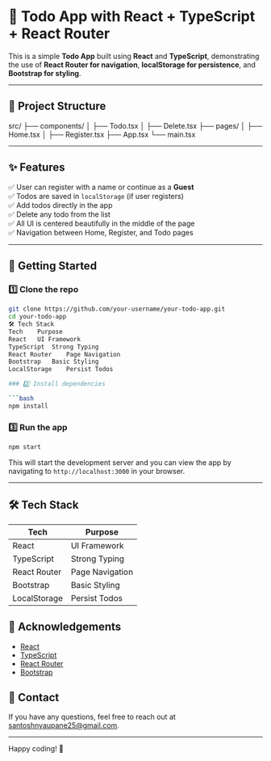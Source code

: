 # 📝 Todo App with React + TypeScript + React Router

This is a simple **Todo App** built using **React** and **TypeScript**, demonstrating the use of **React Router for navigation**, **localStorage for persistence**, and **Bootstrap for styling**.

---

## 📂 Project Structure

src/
├── components/
│   ├── Todo.tsx
│   ├── Delete.tsx
├── pages/
│   ├── Home.tsx
│   ├── Register.tsx
├── App.tsx
└── main.tsx


---

## ✨ Features

✅ User can register with a name or continue as a **Guest**  
✅ Todos are saved in `localStorage` (if user registers)  
✅ Add todos directly in the app  
✅ Delete any todo from the list  
✅ All UI is centered beautifully in the middle of the page  
✅ Navigation between Home, Register, and Todo pages  

---

## 🚀 Getting Started

### 1️⃣ Clone the repo

```bash
git clone https://github.com/your-username/your-todo-app.git
cd your-todo-app
🛠️ Tech Stack
Tech	Purpose
React	UI Framework
TypeScript	Strong Typing
React Router	Page Navigation
Bootstrap	Basic Styling
LocalStorage	Persist Todos

### 2️⃣ Install dependencies

```bash
npm install
```

### 3️⃣ Run the app

```bash
npm start
```

This will start the development server and you can view the app by navigating to `http://localhost:3000` in your browser.

---

## 🛠️ Tech Stack

| Tech           | Purpose                |
|----------------|------------------------|
| React          | UI Framework           |
| TypeScript     | Strong Typing          |
| React Router   | Page Navigation        |
| Bootstrap      | Basic Styling          |
| LocalStorage   | Persist Todos          |



## 🙏 Acknowledgements

- [React](https://reactjs.org/)
- [TypeScript](https://www.typescriptlang.org/)
- [React Router](https://reactrouter.com/)
- [Bootstrap](https://getbootstrap.com/)



## 📧 Contact

If you have any questions, feel free to reach out at santoshnyaupane25@gmail.com.

---

Happy coding! 🚀